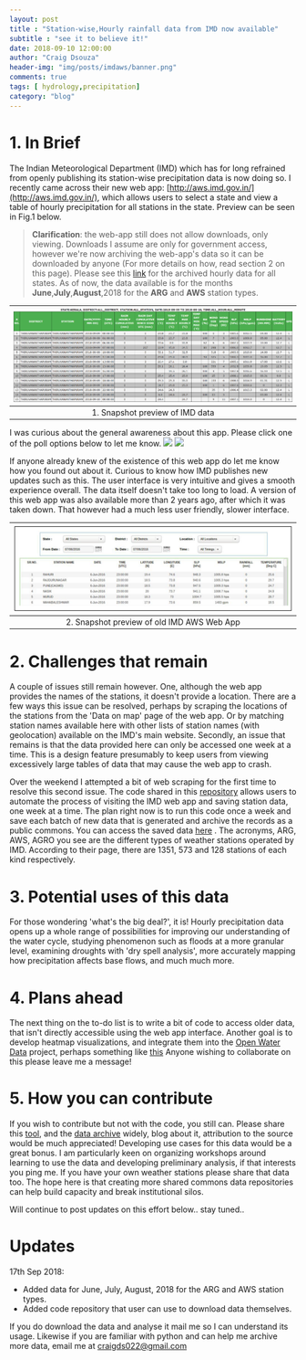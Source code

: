 ```yaml
---
layout: post
title : "Station-wise,Hourly rainfall data from IMD now available"
subtitle : "see it to believe it!"
date: 2018-09-10 12:00:00
author: "Craig Dsouza"
header-img: "img/posts/imdaws/banner.png"
comments: true
tags: [ hydrology,precipitation]
category: "blog"
---
```


# 1. In Brief
The Indian Meteorological Department (IMD) which has for long refrained from openly publishing its station-wise precipitation data is now doing so.
I recently came across their new web app: [http://aws.imd.gov.in/](http://aws.imd.gov.in/), which allows users to select a state and view a
table of hourly precipitation for all stations in the state. Preview can be seen in Fig.1 below.  

> **Clarification**: the web-app still does not allow downloads, only viewing. Downloads I assume are only for government access, however we're now archiving the web-app's data
so it can be downloaded by anyone (For more details on how, read section 2 on this page). Please see this [link](https://craigdsouza.github.io/data/IMD-Hourly-Precipitation-Data) 
for the archived hourly data for all states. As of now, the data available is for the months **June**,**July**,**August**,2018 for the **ARG** and **AWS** station types.

|![Preview of IMD AWS Web App](/img/posts/imdaws/data-preview.PNG)|
|:--:|
| 1. Snapshot preview of IMD data |

I was curious about the general awareness about this app. Please click one of the poll options below to let me know.
[![](https://api.gh-polls.com/poll/01CQ3QM0RNSVDXQEQJEAY364NG/I%20knew%20about%20the%20IMD%20AWS%20Web%20App)](https://api.gh-polls.com/poll/01CQ3QM0RNSVDXQEQJEAY364NG/I%20knew%20about%20the%20IMD%20AWS%20Web%20App/vote)
[![](https://api.gh-polls.com/poll/01CQ3QM0RNSVDXQEQJEAY364NG/I%20did%20not%20know%20about%20it)](https://api.gh-polls.com/poll/01CQ3QM0RNSVDXQEQJEAY364NG/I%20did%20not%20know%20about%20it/vote)

If anyone already knew of the existence of this web app do let me know how you found out about it. Curious to know how IMD publishes new updates such as this.
The user interface is very intuitive and gives a smooth experience overall. The data itself doesn't take too long to load. A version of this
web app was also available more than 2 years ago, after which it was taken down. That however had a much less user friendly, slower interface.

|![Preview of Old IMD AWS Web App](/img/posts/imdaws/old-imdaws.png)|
|:--:|
| 2. Snapshot preview of old IMD AWS Web App |

# 2. Challenges that remain
A couple of issues still remain however. One, although the web app provides the names of the stations, it doesn't provide a location. There are a few
ways this issue can be resolved, perhaps by scraping the locations of the stations from the 'Data on map' page of the web app. Or by matching station names
available here with other lists of station names (with geolocation) available on the IMD's main website. Secondly, an issue that remains is that the data 
provided here can only be accessed one week at a time. This is a design feature presumably to keep users from viewing excessively large tables of data that
may cause the web app to crash. 

Over the weekend I attempted a bit of web scraping for the first time to resolve this second issue. The code shared in this 
[repository](https://github.com/craigdsouza/getRainfallData) allows users to automate the process of visiting the IMD web app and saving station data, 
one week at a time. The plan right now is to run this code once a week and save each batch of new data that is generated and archive the records as a public 
commons. You can access the saved data [here](https://craigdsouza.github.io/data/IMD-Hourly-Precipitation-Data) . The acronyms, ARG, AWS, AGRO you see are 
the different types of weather stations operated by IMD. According to their page, there are 1351, 573 and 128 stations of each kind respectively.

# 3. Potential uses of this data
For those wondering 'what's the big deal?', it is! Hourly precipitation data opens up a whole range of possibilities for improving our understanding of the water
cycle, studying phenomenon such as floods at a more granular level, examining droughts with 'dry spell analysis', more accurately mapping how precipitation affects
base flows, and much much more.

# 4. Plans ahead
The next thing on the to-do list is to write a bit of code to access older data, that isn't directly accessible using the web app interface. Another goal is to
develop heatmap visualizations, and integrate them into the [Open Water Data](http://water-data-web-app.appspot.com/) project, perhaps something like 
[this](https://www.patrick-wied.at/static/heatmapjs/) Anyone wishing to collaborate on this please leave me a message! 

# 5. How you can contribute
If you wish to contribute but not with the code, you still can. Please share this [tool](http://aws.imd.gov.in/), and the [data archive](https://github.com/craigdsouza/getRainfallData/tree/master/data)
widely, blog about it, attribution to the source would be much appreciated! Developing use cases for this data would be a great bonus. I am particularly keen on organizing 
workshops around learning to use the data and developing preliminary analysis, if that interests you ping me. If you have your own weather stations please share that data too. 
The hope here is that creating more shared commons data repositories can help build capacity and break institutional silos.

Will continue to post updates on this effort below.. stay tuned..

# Updates
17th Sep 2018:
- Added data for June, July, August, 2018 for the ARG and AWS station types.
- Added code repository that user can use to download data themselves.

If you do download the data and analyse it mail me so I can understand its usage. Likewise if you are familiar with python and can help me archive more data, email me at craigds022@gmail.com


